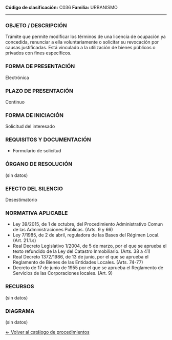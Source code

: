 
**Código de clasificación:** C036
**Familia:** URBANISMO

---

### OBJETO / DESCRIPCIÓN

Trámite que permite modificar los términos de una licencia de ocupación ya concedida, renunciar a ella voluntariamente o solicitar su revocación por causas justificadas. Está vinculado a la utilización de bienes públicos o privados con fines específicos.

### FORMA DE PRESENTACIÓN

Electrónica

### PLAZO DE PRESENTACIÓN

Continuo

### FORMA DE INICIACIÓN

Solicitud del interesado

### REQUISITOS Y DOCUMENTACIÓN

- Formulario de solicitud

### ÓRGANO DE RESOLUCIÓN

(sin datos)

### EFECTO DEL SILENCIO

Desestimatorio

### NORMATIVA APLICABLE

- Ley 39/2015, de 1 de octubre, del Procedimiento Administrativo Comun de las Administraciones Publicas. (Arts. 9 y 66)
- Ley 7/1985, de 2 de abril, reguladora de las Bases del Régimen Local. (Art. 21.1.s)
- Real Decreto Legislativo 1/2004, de 5 de marzo, por el que se aprueba el texto refundido de la Ley del Catastro Inmobiliario. (Arts. 38 a 41)
- Real Decreto 1372/1986, de 13 de junio, por el que se aprueba el Reglamento de Bienes de las Entidades Locales. (Arts. 74-77)
- Decreto de 17 de junio de 1955 por el que se aprueba el Reglamento de Servicios de las Corporaciones locales. (Art. 9)

### RECURSOS

(sin datos)

### DIAGRAMA

(sin datos)


[← Volver al catálogo de procedimientos](../buscador.md)